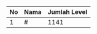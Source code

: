 | No | Nama            | Jumlah Level |
|----|-----------------|--------------|
| 1  | #    |    1141        |
